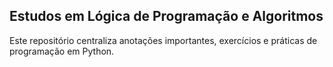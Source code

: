 ## Estudos em Lógica de Programação e Algoritmos

Este repositório centraliza anotações importantes, exercícios e práticas de programação em Python.
